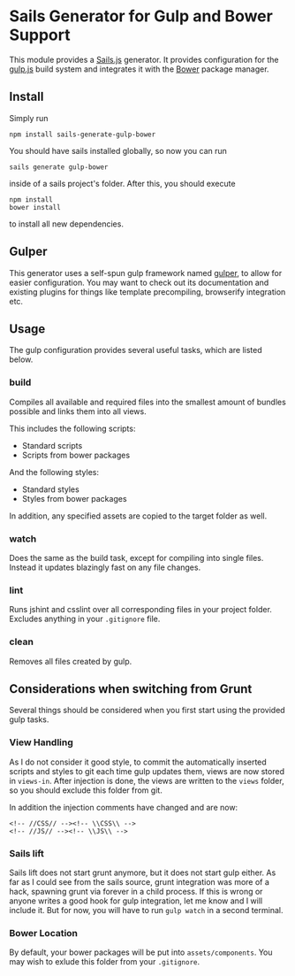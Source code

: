 Sails Generator for Gulp and Bower Support
==========================================

This module provides a [Sails.js](http://sailsjs.org/) generator. It provides configuration for the [gulp.js](http://gulpjs.com/) build system and integrates it with the  [Bower](http://bower.io/) package manager.

Install
-------
Simply run
	
	npm install sails-generate-gulp-bower

You should have sails installed globally, so now you can run

	sails generate gulp-bower

inside of a sails project's folder. After this, you should execute

	npm install
	bower install

to install all new dependencies.

Gulper
------
This generator uses a self-spun gulp framework named [gulper](https://github.com/PaulAvery/node-gulper), to allow for easier configuration. You may want to check out its documentation and existing plugins for things like template precompiling, browserify integration etc.

Usage
-----
The gulp configuration provides several useful tasks, which are listed below.

### build
Compiles all available and required files into the smallest amount of bundles possible and links them into all views.

This includes the following scripts:

* Standard scripts
* Scripts from bower packages

And the following styles:
* Standard styles
* Styles from bower packages

In addition, any specified assets are copied to the target folder as well.

### watch
Does the same as the build task, except for compiling into single files. Instead it updates blazingly fast on any file changes.

### lint
Runs jshint and csslint over all corresponding files in your project folder. Excludes anything in your `.gitignore` file.

### clean
Removes all files created by gulp.

Considerations when switching from Grunt
----------------------------------------
Several things should be considered when you first start using the provided gulp tasks.

### View Handling
As I do not consider it good style, to commit the automatically inserted scripts and styles to git each time gulp updates them, views are now stored in `views-in`. After injection is done, the views are written to the `views` folder, so you should exclude this folder from git.

In addition the injection comments have changed and are now:

	<!-- //CSS// --><!-- \\CSS\\ -->
	<!-- //JS// --><!-- \\JS\\ -->

### Sails lift
Sails lift does not start grunt anymore, but it does not start gulp either. As far as I could see from the sails source, grunt integration was more of a hack, spawning grunt via forever in a child process. If this is wrong or anyone writes a good hook for gulp integration, let me know and I will include it.
But for now, you will have to run `gulp watch` in a second terminal.

### Bower Location
By default, your bower packages will be put into `assets/components`. You may wish to exlude this folder from your `.gitignore`.